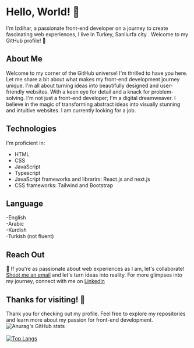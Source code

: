 
# Hello, World! 👋

I'm Izdihar, a passionate front-end developer on a journey to create fascinating web experiences, I live in Turkey, Sanliurfa city . Welcome to my GitHub profile! 🚀


## About Me
Welcome to my corner of the GitHub universe! I'm thrilled to have you here. Let me share a bit about what makes my front-end development journey unique.
I'm all about turning ideas into beautifully designed and user-friendly websites. With a keen eye for detail and a knack for problem-solving.
I'm not just a front-end developer; I'm a digital dreamweaver. I believe in the magic of transforming abstract ideas into visually stunning and intuitive websites. 
I am currently looking for a job.


## Technologies
I'm proficient in:
- HTML
- CSS
- JavaScript
- Typescript
- JavaScript frameworks and librarirs: React.js and next.js
- CSS frameworks: Tailwind and Bootstrap

  
## Language
-English <br/>
-Arabic <br/>
-Kurdish <br/>
-Turkish (not fluent) <br/>

## Reach Out
💌 If you're as passionate about web experiences as I am, let's collaborate! [Shoot me an email](mailto:ezdiharomerrrr@gmail.com) and let's turn ideas into reality.
For more glimpses into my journey, connect with me on [LinkedIn](https://www.linkedin.com/in/izdihar-omar-a09373242/)


## Thanks for visiting! 🎉
Thank you for checking out my profile. Feel free to explore my repositories and learn more about my passion for front-end development.
<br/>
![Anurag's GitHub stats](https://github-readme-stats.vercel.app/api?username=Izdiharomer&show_icons=true)
<br/>
<br/>
[![Top Langs](https://github-readme-stats.vercel.app/api/top-langs/?username=Izdiharomer)](https://github.com/anuraghazra/github-readme-stats)


